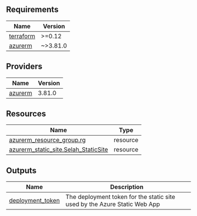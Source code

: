 <!-- BEGIN_TF_DOCS -->
## Requirements

| Name | Version |
|------|---------|
| <a name="requirement_terraform"></a> [terraform](#requirement\_terraform) | >=0.12 |
| <a name="requirement_azurerm"></a> [azurerm](#requirement\_azurerm) | ~>3.81.0 |
## Providers

| Name | Version |
|------|---------|
| <a name="provider_azurerm"></a> [azurerm](#provider\_azurerm) | 3.81.0 |

## Resources

| Name | Type |
|------|------|
| [azurerm_resource_group.rg](https://registry.terraform.io/providers/hashicorp/azurerm/latest/docs/resources/resource_group) | resource |
| [azurerm_static_site.Selah_StaticSite](https://registry.terraform.io/providers/hashicorp/azurerm/latest/docs/resources/static_site) | resource |

## Outputs

| Name | Description |
|------|-------------|
| <a name="output_deployment_token"></a> [deployment\_token](#output\_deployment\_token) | The deployment token for the static site used by the Azure Static Web App |
<!-- END_TF_DOCS -->